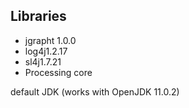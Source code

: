 ## Libraries

* jgrapht 1.0.0
* log4j1.2.17
* sl4j1.7.21
* Processing core

default JDK (works with OpenJDK 11.0.2)